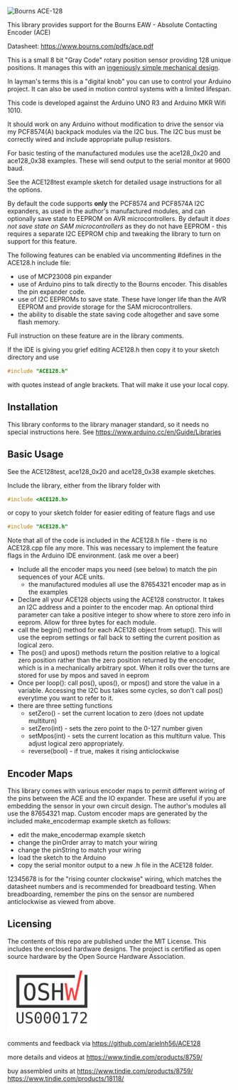 ![Bourns ACE-128](http://www.bourns.com/images/Products/encoders/dataprodline_sensors_controls_enc_contact.jpg)

This library provides support for the Bourns EAW - Absolute Contacting Encoder (ACE) 

Datasheet: https://www.bourns.com/pdfs/ace.pdf

This is a small 8 bit "Gray Code" rotary position sensor providing 128 unique positions. It manages this with an [ingeniously simple mechanical design](http://redhunter.com/blog/2017/11/25/inside-the-bourns-ace-128-absolute-encoder/).

In layman's terms this is a "digital knob" you can use to control your Arduino project. It can
also be used in motion control systems with a limited lifespan.

This code is developed against the Arduino UNO R3 and Arduino MKR Wifi 1010. 

It should work on any Arduino without modification to drive the sensor via my PCF8574(A) backpack modules via the I2C bus. The I2C bus must be correctly wired and include appropriate pullup resistors.

For basic testing of the manufactured modules use the ace128_0x20 and ace128_0x38 examples. These will send output to the serial monitor at 9600 baud.

See the ACE128test example sketch for detailed usage instructions for all the options.

By default the code supports **only** the PCF8574 and PCF8574A I2C expanders, as used in the author's manufactured modules, and can
optionally save state to EEPROM on AVR microcontrollers. By default it *does not save state on SAM microcontrollers* as they do
not have EEPROM - this requires a separate I2C EEPROM chip and tweaking the library to turn on support for this feature. 

The following features can be enabled via uncommenting #defines in the ACE128.h include file:
* use of MCP23008 pin expander
* use of Arduino pins to talk directly to the Bourns encoder. This disables the pin expander code.
* use of I2C EEPROMs to save state. These have longer life than the AVR EEPROM and provide storage for the SAM microcontrollers.
* the ability to disable the state saving code altogether and save some flash memory.

Full instruction on these feature are in the library comments.

If the IDE is giving you grief editing ACE128.h then copy it to your sketch directory and use

```c++
#include "ACE128.h"
```

with quotes instead of angle brackets. That will make it use your local copy.

Installation
--------------------------------------------------------------------------------

This library conforms to the library manager standard, so it needs no special instructions here.
See https://www.arduino.cc/en/Guide/Libraries

Basic Usage
--------------------------------------------------------------------------------
See the ACE128test, ace128_0x20 and ace128_0x38 example sketches.

Include the library, either from the library folder with
```c++
#include <ACE128.h>
```
or copy to your sketch folder for easier editing of feature flags and use
```c++
#include "ACE128.h"
```
Note that all of the code is included in the ACE128.h file - there is no ACE128.cpp file any more. This was necessary to implement the feature flags in the Arduino IDE environment. (ask me over a beer)

* Include all the encoder maps you need (see below) to match the pin sequences of your ACE units. 
    * the manufactured modules all use the 87654321 encoder map as in the examples
* Declare all your ACE128 objects using the ACE128 constructor. It takes an I2C address and a pointer to the encoder map.
    An optional third parameter can take a positive integer to show where to store zero info in eeprom. Allow for three bytes
    for each module.
* call the begin() method for each ACE128 object from setup(). This will use the eeprom settings or fall back to setting the current position as logical zero.
* The pos() and upos() methods return the position relative to a logical zero
position rather than the zero position returned by the encoder, which is in a
mechanically arbitrary spot. When it rolls over the turns are stored for use by mpos and saved in eeprom
* Once per loop(): call pos(), upos(), or mpos() and store the value in a variable. Accessing the I2C bus takes some cycles,
so don't call pos() everytime you want to refer to it. 
* there are three setting functions
    * setZero()   - set the current location to zero (does not update multiturn)
    * setZero(int)   -  sets the zero point to the 0-127 number given
    * setMpos(int)    - sets the current location as this multiturn value. This adjust logical zero appropriately.
    * reverse(bool) - if true, makes it rising anticlockwise

Encoder Maps
--------------------------------------------------------------------------------

This library comes with various encoder maps to permit different wiring of the pins
between the ACE and the IO expander. These are useful if you are embedding the sensor in your own circuit design. The author's modules all use the 87654321 map.
Custom encoder maps are generated by the included make_encodermap example sketch as follows:
* edit the make_encodermap example sketch
* change the pinOrder array to match your wiring
* change the pinString to match your wiring
* load the sketch to the Arduino
* copy the serial monitor output to a new .h file in the ACE128 folder.  

12345678 is for the "rising counter clockwise" wiring, which matches the datasheet
numbers and is recommended for breadboard testing. 
When breadboarding, remember the pins on the sensor are numbered anticlockwise as viewed from above.

Licensing
--------------------------------------------------------------------------------

The contents of this repo are published under the MIT License. This includes the enclosed hardware designs. The project is certified as open source hardware by the Open Source Hardware Association. 

<img src="ace128-oshw-US000172.png" alt="US000172" width="200"/>

comments and feedback via https://github.com/arielnh56/ACE128

more details and videos at https://www.tindie.com/products/8759/

buy assembled units at https://www.tindie.com/products/8759/ https://www.tindie.com/products/18118/
